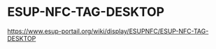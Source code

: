 ESUP-NFC-TAG-DESKTOP
====================

https://www.esup-portail.org/wiki/display/ESUPNFC/ESUP-NFC-TAG-DESKTOP
